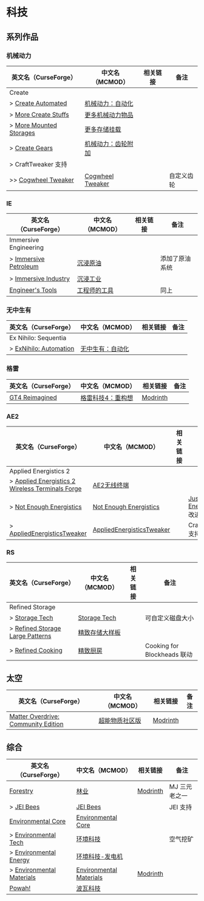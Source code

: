 # 科技

## 系列作品

### 机械动力

| 英文名（CurseForge）                                                                          | 中文名（MCMOD）                                            | 相关链接 | 备注       |
| --------------------------------------------------------------------------------------------- | ---------------------------------------------------------- | -------- | ---------- |
| Create                                                                                        |                                                            |          |            |
| > [Create Automated](https://www.curseforge.com/minecraft/mc-mods/create-automated)           | [机械动力：自动化](https://www.mcmod.cn/class/4302.html)   |          |            |
| > [More Create Stuffs](https://www.curseforge.com/minecraft/mc-mods/more-create-stuffs)       | [更多机械动力物品](https://www.mcmod.cn/class/3781.html)   |          |            |
| > [More Mounted Storages](https://www.curseforge.com/minecraft/mc-mods/more-mounted-storages) | [更多存储挂载](https://www.mcmod.cn/class/5098.html)       |          |            |
| > [Create Gears](https://www.curseforge.com/minecraft/mc-mods/create-gears)                   | [机械动力：齿轮附加](https://www.mcmod.cn/class/4223.html) |          |            |
| > CraftTweaker 支持                                                                           |                                                            |          |            |
| >> [Cogwheel Tweaker](https://www.curseforge.com/minecraft/mc-mods/cogwheel-tweaker)          | [Cogwheel Tweaker](https://www.mcmod.cn/class/4076.html)   |          | 自定义齿轮 |

### IE

| 英文名（CurseForge）                                                                      | 中文名（MCMOD）                                      | 相关链接 | 备注           |
| ----------------------------------------------------------------------------------------- | ---------------------------------------------------- | -------- | -------------- |
| Immersive Engineering                                                                     |                                                      |          |                |
| > [Immersive Petroleum](https://www.curseforge.com/minecraft/mc-mods/immersive-petroleum) | [沉浸原油](https://www.mcmod.cn/class/819.html)      |          | 添加了原油系统 |
| > [Immersive Industry](https://www.curseforge.com/minecraft/mc-mods/immersive-industry)   | [沉浸工业](https://www.mcmod.cn/class/5434.html)     |          |                |
| [Engineer's Tools](https://www.curseforge.com/minecraft/mc-mods/engineers-tools)          | [工程师的工具](https://www.mcmod.cn/class/2116.html) |          | 同上           |

### 无中生有

| 英文名（CurseForge）                                                                       | 中文名（MCMOD）                                          | 相关链接 | 备注 |
| ------------------------------------------------------------------------------------------ | -------------------------------------------------------- | -------- | ---- |
| Ex Nihilo: Sequentia                                                                       |                                                          |          |      |
| > [ExNihilo: Automation](https://www.curseforge.com/minecraft/mc-mods/exnihilo-automation) | [无中生有：自动化](https://www.mcmod.cn/class/3627.html) |          |      |

### 格雷

| 英文名（CurseForge）                                                          | 中文名（MCMOD）                                           | 相关链接                                  | 备注 |
| ----------------------------------------------------------------------------- | --------------------------------------------------------- | ----------------------------------------- | ---- |
| [GT4 Reimagined](https://www.curseforge.com/minecraft/mc-mods/gt4-reimagined) | [格雷科技4：重构想](https://www.mcmod.cn/class/4477.html) | [Modrinth](https://modrinth.com/mod/gt4r) |      |

### AE2

| 英文名（CurseForge）                                                                                                                            | 中文名（MCMOD）                                                   | 相关链接 | 备注                                                                   |
| ----------------------------------------------------------------------------------------------------------------------------------------------- | ----------------------------------------------------------------- | -------- | ---------------------------------------------------------------------- |
| Applied Energistics 2                                                                                                                           |                                                                   |          |                                                                        |
| > [Applied Energistics 2 Wireless Terminals Forge](https://www.curseforge.com/minecraft/mc-mods/applied-energistics-2-wireless-terminals-forge) | [AE2无线终端](https://www.mcmod.cn/class/4109.html)               |          |                                                                        |
| > [Not Enough Energistics](https://www.curseforge.com/minecraft/mc-mods/not-enough-energistics)                                                 | [Not Enough Energistics](https://www.mcmod.cn/class/4423.html)    |          | [Just Enough Energistics](https://www.mcmod.cn/class/1537.html) 改进版 |
| > [AppliedEnergisticsTweaker](https://www.curseforge.com/minecraft/mc-mods/appliedenergisticstweaker)                                           | [AppliedEnergisticsTweaker](https://www.mcmod.cn/class/3713.html) |          | CraftTweaker 支持                                                      |

### RS

| 英文名（CurseForge）                                                                             | 中文名（MCMOD）                                        | 相关链接 | 备注                        |
| ------------------------------------------------------------------------------------------------ | ------------------------------------------------------ | -------- | --------------------------- |
| Refined Storage                                                                                  |                                                        |          |                             |
| > [Storage Tech](https://www.curseforge.com/minecraft/mc-mods/storage-tech)                      | [Storage Tech](https://www.mcmod.cn/class/2999.html)   |          | 可自定义磁盘大小            |
| > [Refined Storage Large Patterns](https://www.curseforge.com/minecraft/mc-mods/rslargepatterns) | [精致存储大样板](https://www.mcmod.cn/class/5023.html) |          |                             |
| > [Refined Cooking](https://www.curseforge.com/minecraft/mc-mods/refined-cooking)                | [精致厨房](https://www.mcmod.cn/class/5836.html)       |          | Cooking for Blockheads 联动 |

## 太空

| 英文名（CurseForge）                                                                                                   | 中文名（MCMOD）                                        | 相关链接                                  | 备注 |
| ---------------------------------------------------------------------------------------------------------------------- | ------------------------------------------------------ | ----------------------------------------- | ---- |
| [Matter Overdrive: Community Edition](https://www.curseforge.com/minecraft/mc-mods/matter-overdrive-community-edition) | [超能物质社区版](https://www.mcmod.cn/class/5526.html) | [Modrinth](https://modrinth.com/mod/moce) |      |

## 综合

| 英文名（CurseForge）                                                                              | 中文名（MCMOD）                                                 | 相关链接                                                     | 备注          |
| ------------------------------------------------------------------------------------------------- | --------------------------------------------------------------- | ------------------------------------------------------------ | ------------- |
| [Forestry](https://www.curseforge.com/minecraft/mc-mods/forestry)                                 | [林业](https://www.mcmod.cn/class/5.html)                       | [Modrinth](https://modrinth.com/mod/forestry)                | MJ 三元老之一 |
| > [JEI Bees](https://www.curseforge.com/minecraft/mc-mods/jei-bees)                               | [JEI Bees](https://www.mcmod.cn/class/805.html)                 |                                                              | JEI 支持      |
| [Environmental Core](https://www.curseforge.com/minecraft/mc-mods/environmental-core)             | [Environmental Core](https://www.mcmod.cn/class/3270.html)      |                                                              |               |
| > [Environmental Tech](https://www.curseforge.com/minecraft/mc-mods/environmental-tech)           | [环境科技](https://www.mcmod.cn/class/583.html)                 |                                                              | 空气挖矿      |
| > [Environmental Energy](https://www.curseforge.com/minecraft/mc-mods/environmental-energy)       | [环境科技-发电机](https://www.mcmod.cn/class/4236.html)         |                                                              |               |
| > [Environmental Materials](https://www.curseforge.com/minecraft/mc-mods/environmental-materials) | [Environmental Materials](https://www.mcmod.cn/class/7079.html) | [Modrinth](https://modrinth.com/mod/environmental-materials) |               |
| [Powah!](https://www.curseforge.com/minecraft/mc-mods/powah)                                      | [波瓦科技](https://www.mcmod.cn/class/2365.html)                |                                                              |               |
